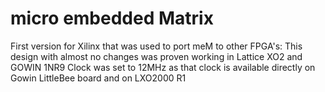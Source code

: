 # micro embedded Matrix

First version for Xilinx that was used to port meM to other FPGA's: 
This design with almost no changes was proven working in Lattice XO2 and GOWIN 1NR9
Clock was set to 12MHz as that clock is available directly on Gowin LittleBee board and on LXO2000 R1

